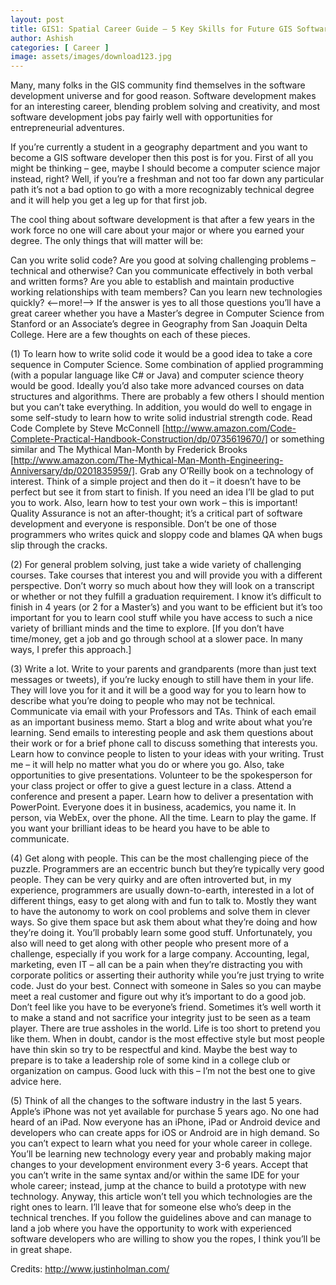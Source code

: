 ```yaml
---
layout: post
title: GIS1: Spatial Career Guide – 5 Key Skills for Future GIS Software Developers
author: Ashish
categories: [ Career ]
image: assets/images/download123.jpg
---
```

Many, many folks in the GIS community find themselves in the software development universe and for good reason. Software development makes for an interesting career, blending problem solving and creativity, and most software development jobs pay fairly well with opportunities for entrepreneurial adventures.

If you’re currently a student in a geography department and you want to become a GIS software developer then this post is for you. First of all you might be thinking – gee, maybe I should become a computer science major instead, right? Well, if you’re a freshman and not too far down any particular path it’s not a bad option to go with a more recognizably technical degree and it will help you get a leg up for that first job.

The cool thing about software development is that after a few years in the work force no one will care about your major or where you earned your degree. The only things that will matter will be:

Can you write solid code?
Are you good at solving challenging problems – technical and otherwise?
Can you communicate effectively in both verbal and written forms?
Are you able to establish and maintain productive working relationships with team members?
Can you learn new technologies quickly?
<--more!-->
If the answer is yes to all those questions you’ll have a great career whether you have a Master’s degree in Computer Science from Stanford or an Associate’s degree in Geography from San Joaquin Delta College. Here are a few thoughts on each of these pieces.

(1) To learn how to write solid code it would be a good idea to take a core sequence in Computer Science. Some combination of applied programming (with a popular language like C# or Java) and computer science theory would be good. Ideally you’d also take more advanced courses on data structures and algorithms. There are probably a few others I should mention but you can’t take everything. In addition, you would do well to engage in some self-study to learn how to write solid industrial strength code. Read Code Complete by Steve McConnell [http://www.amazon.com/Code-Complete-Practical-Handbook-Construction/dp/0735619670/] or something similar and The Mythical Man-Month by Frederick Brooks [http://www.amazon.com/The-Mythical-Man-Month-Engineering-Anniversary/dp/0201835959/]. Grab any O’Reilly book on a technology of interest. Think of a simple project and then do it – it doesn’t have to be perfect but see it from start to finish. If you need an idea I’ll be glad to put you to work. Also, learn how to test your own work – this is important! Quality Assurance is not an after-thought; it’s a critical part of software development and everyone is responsible. Don’t be one of those programmers who writes quick and sloppy code and blames QA when bugs slip through the cracks.

(2) For general problem solving, just take a wide variety of challenging courses. Take courses that interest you and will provide you with a different perspective. Don’t worry so much about how they will look on a transcript or whether or not they fulfill a graduation requirement. I know it’s difficult to finish in 4 years (or 2 for a Master’s) and you want to be efficient but it’s too important for you to learn cool stuff while you have access to such a nice variety of brilliant minds and the time to explore. [If you don’t have time/money, get a job and go through school at a slower pace. In many ways, I prefer this approach.]

(3) Write a lot. Write to your parents and grandparents (more than just text messages or tweets), if you’re lucky enough to still have them in your life. They will love you for it and it will be a good way for you to learn how to describe what you’re doing to people who may not be technical. Communicate via email with your Professors and TAs. Think of each email as an important business memo. Start a blog and write about what you’re learning. Send emails to interesting people and ask them questions about their work or for a brief phone call to discuss something that interests you. Learn how to convince people to listen to your ideas with your writing. Trust me – it will help no matter what you do or where you go. Also, take opportunities to give presentations. Volunteer to be the spokesperson for your class project or offer to give a guest lecture in a class. Attend a conference and present a paper. Learn how to deliver a presentation with PowerPoint. Everyone does it in business, academics, you name it. In person, via WebEx, over the phone. All the time. Learn to play the game. If you want your brilliant ideas to be heard you have to be able to communicate.

(4) Get along with people. This can be the most challenging piece of the puzzle. Programmers are an eccentric bunch but they’re typically very good people. They can be very quirky and are often introverted but, in my experience, programmers are usually down-to-earth, interested in a lot of different things, easy to get along with and fun to talk to. Mostly they want to have the autonomy to work on cool problems and solve them in clever ways. So give them space but ask them about what they’re doing and how they’re doing it. You’ll probably learn some good stuff. Unfortunately, you also will need to get along with other people who present more of a challenge, especially if you work for a large company. Accounting, legal, marketing, even IT – all can be a pain when they’re distracting you with corporate politics or asserting their authority while you’re just trying to write code. Just do your best. Connect with someone in Sales so you can maybe meet a real customer and figure out why it’s important to do a good job. Don’t feel like you have to be everyone’s friend. Sometimes it’s well worth it to make a stand and not sacrifice your integrity just to be seen as a team player. There are true assholes in the world. Life is too short to pretend you like them. When in doubt, candor is the most effective style but most people have thin skin so try to be respectful and kind. Maybe the best way to prepare is to take a leadership role of some kind in a college club or organization on campus. Good luck with this – I’m not the best one to give advice here.

(5) Think of all the changes to the software industry in the last 5 years. Apple’s iPhone was not yet available for purchase 5 years ago. No one had heard of an iPad. Now everyone has an iPhone, iPad or Android device and developers who can create apps for iOS or Android are in high demand. So you can’t expect to learn what you need for your whole career in college. You’ll be learning new technology every year and probably making major changes to your development environment every 3-6 years. Accept that you can’t write in the same syntax and/or within the same IDE for your whole career; instead, jump at the chance to build a prototype with new technology.
Anyway, this article won’t tell you which technologies are the right ones to learn. I’ll leave that for someone else who’s deep in the technical trenches.
If you follow the guidelines above and can manage to land a job where you have the opportunity to work with experienced software developers who are willing to show you the ropes, I think you’ll be in great shape.

Credits: http://www.justinholman.com/
